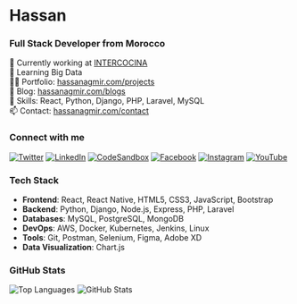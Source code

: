 # Hassan
### Full Stack Developer from Morocco

🔭 Currently working at [INTERCOCINA](https://www.intercocina.com/)  
🌱 Learning Big Data  
👨‍💻 Portfolio: [hassanagmir.com/projects](https://hassanagmir.com/projects)  
📝 Blog: [hassanagmir.com/blogs](https://hassanagmir.com/blogs)  
💬 Skills: React, Python, Django, PHP, Laravel, MySQL  
📫 Contact: [hassanagmir.com/contact](https://hassanagmir.com/contact)

### Connect with me
[![Twitter](https://raw.githubusercontent.com/rahuldkjain/github-profile-readme-generator/master/src/images/icons/Social/twitter.svg)](https://twitter.com/agmir_hassan)
[![LinkedIn](https://raw.githubusercontent.com/rahuldkjain/github-profile-readme-generator/master/src/images/icons/Social/linked-in-alt.svg)](https://linkedin.com/in/hassan-agmir)
[![CodeSandbox](https://raw.githubusercontent.com/rahuldkjain/github-profile-readme-generator/master/src/images/icons/Social/codesandbox.svg)](https://codesandbox.com/hassan_agmir)
[![Facebook](https://raw.githubusercontent.com/rahuldkjain/github-profile-readme-generator/master/src/images/icons/Social/facebook.svg)](https://fb.com/agmir.hassan)
[![Instagram](https://raw.githubusercontent.com/rahuldkjain/github-profile-readme-generator/master/src/images/icons/Social/instagram.svg)](https://instagram.com/hassan_agmir)
[![YouTube](https://raw.githubusercontent.com/rahuldkjain/github-profile-readme-generator/master/src/images/icons/Social/youtube.svg)](https://www.youtube.com/c/@hassan_agmir)

### Tech Stack
- **Frontend**: React, React Native, HTML5, CSS3, JavaScript, Bootstrap
- **Backend**: Python, Django, Node.js, Express, PHP, Laravel
- **Databases**: MySQL, PostgreSQL, MongoDB
- **DevOps**: AWS, Docker, Kubernetes, Jenkins, Linux
- **Tools**: Git, Postman, Selenium, Figma, Adobe XD
- **Data Visualization**: Chart.js

### GitHub Stats
![Top Languages](https://github-readme-stats.vercel.app/api/top-langs?username=hagmir7&show_icons=true&locale=en&layout=compact)
![GitHub Stats](https://github-readme-stats.vercel.app/api?username=hagmir7&show_icons=true&locale=en)
